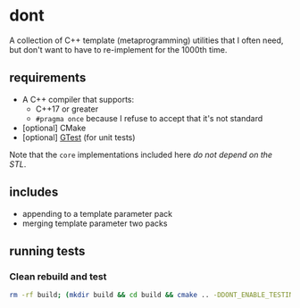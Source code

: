 # dont

A collection of C++ template (metaprogramming) utilities that I often need, but don't want to have to re-implement for the 1000th time.

## requirements

- A C++ compiler that supports:
    + C++17 or greater
    + `#pragma once` because I refuse to accept that it's not standard
- [optional] CMake
- [optional] [GTest](https://github.com/google/googletest) (for unit tests)

Note that the `core` implementations included here *do not depend on the STL*.

## includes

- appending to a template parameter pack
- merging template parameter two packs

## running tests

### Clean rebuild and test

```bash
rm -rf build; (mkdir build && cd build && cmake .. -DDONT_ENABLE_TESTING:bool=on && make && ctest -V)
```

